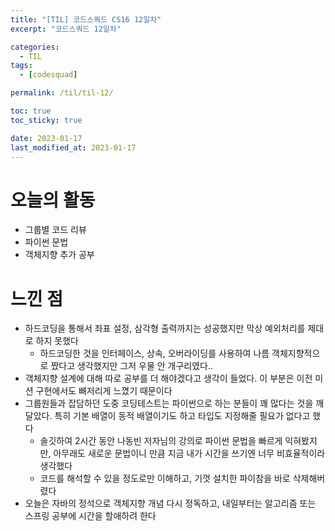 ```yaml
---
title: "[TIL] 코드스쿼드 CS16 12일차"
excerpt: "코드스쿼드 12일차"

categories:
  - TIL
tags:
  - [codesquad]

permalink: /til/til-12/

toc: true
toc_sticky: true

date: 2023-01-17
last_modified_at: 2023-01-17
---
```


# 오늘의 활동
- 그룹별 코드 리뷰
- 파이썬 문법
- 객체지향 추가 공부

# 느낀 점
- 하드코딩을 통해서 좌표 설정, 삼각형 출력까지는 성공했지만 막상 예외처리를 제대로 하지 못했다
  - 하드코딩한 것을 인터페이스, 상속, 오버라이딩를 사용하여 나름 객체지향적으로 짰다고 생각했지만 그저 우물 안 개구리였다..
- 객체지향 설계에 대해 따로 공부를 더 해야겠다고 생각이 들었다. 이 부분은 이전 미션 구현에서도 뼈저리게 느꼈기 때문이다
- 그룹원들과 잡담하던 도중 코딩테스트는 파이썬으로 하는 분들이 꽤 많다는 것을 깨달았다. 특히 기본 배열이 동적 배열이기도 하고 타입도 지정해줄 필요가 없다고 했다
  - 솔깃하여 2시간 동안 나동빈 저자님의 강의로 파이썬 문법을 빠르게 익혀봤지만, 아무래도 새로운 문법이니 만큼 지금 내가 시간을 쓰기엔 너무 비효율적이라 생각했다
  - 코드를 해석할 수 있을 정도로만 이해하고, 기껏 설치한 파이참을 바로 삭제해버렸다
- 오늘은 자바의 정석으로 객체지향 개념 다시 정독하고, 내일부터는 알고리즘 또는 스프링 공부에 시간을 할애하려 한다




